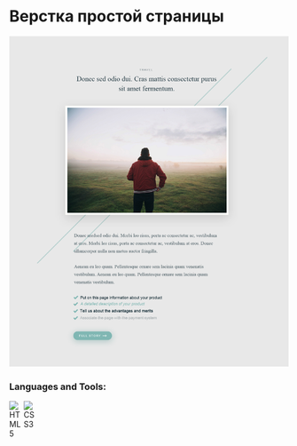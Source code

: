 # Верстка простой страницы

![Alt text](source/css_template.psd.png?raw=true "single page")

### Languages and Tools:

<img align="left" alt="HTML5" width="26px" src="https://simpleicons.org/icons/html5.svg" />
<img align="left" alt="CSS3" width="26px" src="https://simpleicons.org/icons/css3.svg" />
